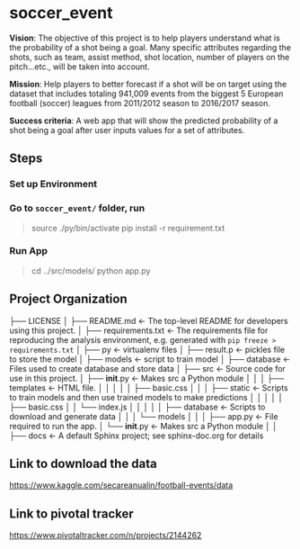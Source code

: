 soccer_event
==============================


**Vision**: The objective of this project is to help players understand what is the probability of a shot being a goal. Many specific attributes regarding the shots, such as team, assist method,  shot location, number of players on the pitch…etc., will be taken into account.

**Mission**: Help players to better forecast if a shot will be on target using the dataset that includes totaling 941,009 events from the biggest 5 European football (soccer) leagues from 2011/2012 season to 2016/2017 season.

**Success criteria**: A web app that will show the predicted probability of a shot being a goal after user inputs values for a set of attributes.


Steps
--------------

### Set up Environment
### Go to `soccer_event/` folder, run
> source ./py/bin/activate
> pip install -r requirement.txt

### Run App
> cd ../src/models/
> python app.py

Project Organization
--------------

├── LICENSE
│
├── README.md          <- The top-level README for developers using this project.
│
├── requirements.txt   <- The requirements file for reproducing the analysis environment, e.g. generated with `pip freeze > requirements.txt`
│
├── py                 <- virtualenv files
│
├── result.p           <- pickles file to store the model
│
├── models             <- script to train model
│
├── database           <- Files used to create database and store data
│
├── src                <- Source code for use in this project.
│   ├── __init__.py    <- Makes src a Python module
│   │
│   ├── templates      <- HTML file.
│   │   │
│   │   ├── basic.css
│   │
│   ├── static         <- Scripts to train models and then use trained models to make predictions
│   │   │
│   │   ├── basic.css
│   │   └── index.js
│   │
│   │
│   ├── database       <- Scripts to download and generate data
│   │
│   └──  models
│       │
│       ├── app.py         <- File required to run the app.
│       └── __init__.py    <- Makes src a Python module
│
│
├── docs               <- A default Sphinx project; see sphinx-doc.org for details

Link to download the data
--------------
https://www.kaggle.com/secareanualin/football-events/data

Link to pivotal tracker
--------------
https://www.pivotaltracker.com/n/projects/2144262




